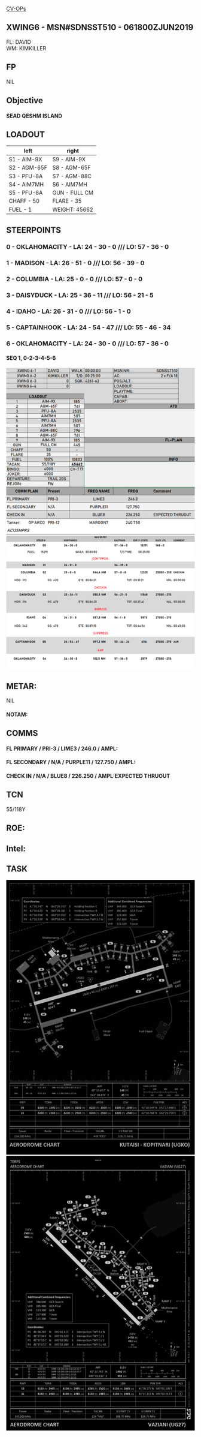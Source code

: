 [CV-OPs](/CVOPS/cvops.md)

## XWING6 - MSN#SDNSST510 - 061800ZJUN2019

FL: DAVID  
WM: KIMKILLER


## FP
NIL		
					

## Objective
#### SEAD QESHM ISLAND



## LOADOUT

left | right
----- | -----
S1 - AIM-9X | S9 - AIM-9X
S2 - AGM-65F | S8 - AGM-65F
S3 - PFU-8A | S7 - AGM-88C
S4 - AIM7MH | S6 - AIM7MH
S5 - PFU-8A | GUN - FULL CM
CHAFF - 50 | FLARE - 35
FUEL - 1 | WEIGHT: 45662




## STEERPOINTS

### 0 - OKLAHOMACITY - LA:  24 - 30 - 0 /// LO:  57 - 36 - 0
### 1 - MADISON - LA:  26 - 51 - 0 /// LO:  56 - 39 - 0
### 2 - COLUMBIA - LA:  25 - 0 - 0 /// LO:  57 - 0 - 0
### 3 - DAISYDUCK - LA:  25 - 36 - 11 /// LO:  56 - 21 - 5
### 4 - IDAHO - LA:  26 - 31 - 0 /// LO:  56 - 1 - 0
### 5 - CAPTAINHOOK - LA:  24 - 54 - 47 /// LO:  55 - 46 - 34
### 6 - OKLAHOMACITY - LA:  24 - 30 - 0 /// LO:  57 - 36 - 0


#### SEQ 1, 0-2-3-4-5-6


![MDC1](MDC10.PNG)
![MDC1](MDC20.PNG)


## METAR: 
NIL

#### NOTAM: 



## COMMS
#### FL PRIMARY / PRI-3 / LIME3 / 246.0 / AMPL:
#### FL SECONDARY / N/A / PURPLE11 / 127.750 / AMPL:
#### CHECK IN / N/A / BLUE8 / 226.250 / AMPL:EXPECTED THRUOUT


## TCN
55/118Y	 


## ROE:


## Intel:


## TASK

![UGKO](/FLIPS/UGKO_GND.png)
![UG27](/FLIPS/UG27_GND_INVERTED.png)


